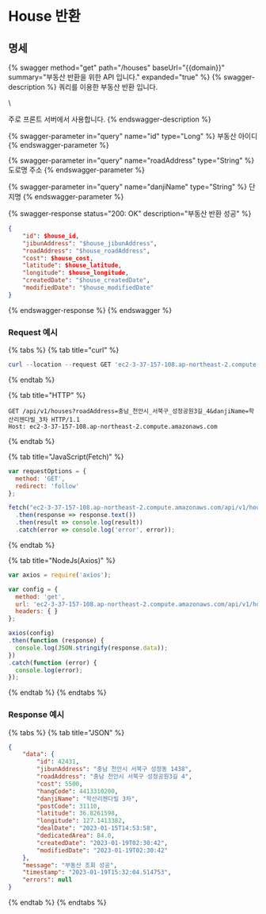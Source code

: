# House 반환

## 명세

{% swagger method="get" path="/houses" baseUrl="{{domain}}" summary="부동산 반환을 위한 API 입니다." expanded="true" %}
{% swagger-description %}
쿼리를 이용한 부동산 반환 입니다.

\


주로 프론트 서버에서 사용합니다.
{% endswagger-description %}

{% swagger-parameter in="query" name="id" type="Long" %}
부동산 아이디
{% endswagger-parameter %}

{% swagger-parameter in="query" name="roadAddress" type="String" %}
도로명 주소
{% endswagger-parameter %}

{% swagger-parameter in="query" name="danjiName" type="String" %}
단지명
{% endswagger-parameter %}

{% swagger-response status="200: OK" description="부동산 반환 성공" %}
```json
{
    "id": $house_id,
    "jibunAddress": "$house_jibunAddress",
    "roadAddress": "$house_roadAddress",
    "cost": $house_cost,
    "latitude": $house_latitude,
    "longitude": $house_longitude,
    "createdDate": "$house_createdDate",
    "modifiedDate": "$house_modifiedDate"
}
```
{% endswagger-response %}
{% endswagger %}

### Request 예시

{% tabs %}
{% tab title="curl" %}
```powershell
curl --location --request GET 'ec2-3-37-157-108.ap-northeast-2.compute.amazonaws.com/api/v1/houses?roadAddress=충남_천안시_서북구_성정공원3길_4&danjiName=학산리젠다빌_3차'
```
{% endtab %}

{% tab title="HTTP" %}
```
GET /api/v1/houses?roadAddress=충남_천안시_서북구_성정공원3길_4&danjiName=학산리젠다빌_3차 HTTP/1.1
Host: ec2-3-37-157-108.ap-northeast-2.compute.amazonaws.com
```
{% endtab %}

{% tab title="JavaScript(Fetch)" %}
```javascript
var requestOptions = {
  method: 'GET',
  redirect: 'follow'
};

fetch("ec2-3-37-157-108.ap-northeast-2.compute.amazonaws.com/api/v1/houses?roadAddress=충남_천안시_서북구_성정공원3길_4&danjiName=학산리젠다빌_3차", requestOptions)
  .then(response => response.text())
  .then(result => console.log(result))
  .catch(error => console.log('error', error));
```
{% endtab %}

{% tab title="NodeJs(Axios)" %}
```javascript
var axios = require('axios');

var config = {
  method: 'get',
  url: 'ec2-3-37-157-108.ap-northeast-2.compute.amazonaws.com/api/v1/houses?roadAddress=충남_천안시_서북구_성정공원3길_4&danjiName=학산리젠다빌_3차',
  headers: { }
};

axios(config)
.then(function (response) {
  console.log(JSON.stringify(response.data));
})
.catch(function (error) {
  console.log(error);
});

```
{% endtab %}
{% endtabs %}

### Response 예시

{% tabs %}
{% tab title="JSON" %}
```json
{
    "data": {
        "id": 42431,
        "jibunAddress": "충남 천안시 서북구 성정동 1438",
        "roadAddress": "충남 천안시 서북구 성정공원3길 4",
        "cost": 5500,
        "hangCode": 4413310200,
        "danjiName": "학산리젠다빌 3차",
        "postCode": 31110,
        "latitude": 36.8261598,
        "longitude": 127.1413382,
        "dealDate": "2023-01-15T14:53:58",
        "dedicatedArea": 84.0,
        "createdDate": "2023-01-19T02:30:42",
        "modifiedDate": "2023-01-19T02:30:42"
    },
    "message": "부동산 조회 성공",
    "timestamp": "2023-01-19T15:32:04.514753",
    "errors": null
}
```
{% endtab %}
{% endtabs %}
